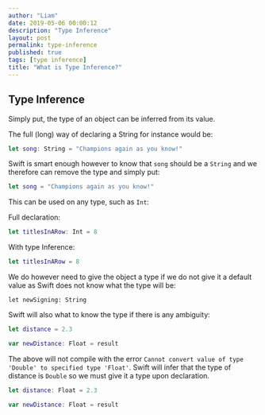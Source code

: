 ```yaml
---
author: "Liam"
date: 2019-05-06 00:00:12
description: "Type Inference"
layout: post
permalink: type-inference
published: true
tags: [type inference]
title: "What is Type Inference?"
---
```


## Type Inference

Simply put, the type of an object can be inferred from its value.

The full (long) way of declaring a String for instance would be:

```swift
let song: String = "Champions again as you know!"
```

Swift is smart enough however to know that `song` should be a `String` and we therefore can remove the type and simply put:

```swift
let song = "Champions again as you know!"
```

This can be used on any type, such as `Int`:

Full declaration:
```swift
let titlesInARow: Int = 8
```

With type Inference:

```swift
let titlesInARow = 8
```

We do however need to give the object a type if we do not give it a default value as Swift does not know what the type will be:
```
let newSigning: String
```

Swift will also what to know the type if there is any ambiguity:

```swift
let distance = 2.3

var newDistance: Float = result
```

The above will not compile with the error `Cannot convert value of type 'Double' to specified type 'Float'`. Swift will infer that the type of distance is `Double` so we must give it a type upon declaration.

```swift
let distance: Float = 2.3

var newDistance: Float = result
```
